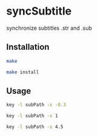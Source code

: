 syncSubtitle
============

synchronize subtitles .str and .sub

Installation
-------------
```bash
make

make install
```

Usage
-----
```bash
key -l subPath -s -0.3

key -l subPath -s 1

key -l subPath -s 4.5
```
